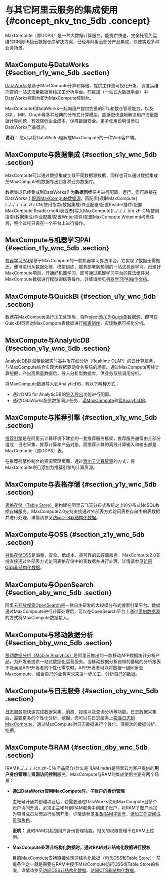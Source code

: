 # 与其它阿里云服务的集成使用 {#concept_nkv_tnc_5db .concept}

MaxCompute（原ODPS）是一种大数据计算服务，能提供快速、完全托管免运维的GB到EB级云数据仓库解决方案，已经与阿里云部分产品集成，快速实现多种业务场景。

## MaxCompute与DataWorks {#section_r1y_wnc_5db .section}

[DataWorks](https://data.aliyun.com/product/ide)是基于MaxCompute计算和存储，提供工作流可视化开发、调度运维托管的一站式海量数据离线加工分析平台。在数加（一站式大数据平台）中，DataWorks控制台即为MaxCompute控制台。

MaxCompute和DataWorks一起向用户提供完善的ETL和数仓管理能力，以及SQL、MR、Graph等多种经典的分布式计算模型，能够更快速地解决用户海量数据计算问题，有效降低企业成本，保障数据安全。更多使用说明请参见DataWorks[产品概述](../../../../cn.zh-CN/产品简介/产品概述.md#)。

**说明：** 您可以将DataWorks理解成MaxCompute的一种Web客户端。

## MaxCompute与数据集成 {#section_s1y_wnc_5db .section}

MaxCompute可以通过数据集成加载不同数据源数据，同样也可以通过数据集成把MaxCompute的数据导出到各种业务数据库。

数据集成已经集成到DataWorks作为**数据同步**任务进行配置、运行。您可直接在DataWorks上[配置MaxCompute数据源](../../../../cn.zh-CN/使用指南/数据集成/数据源配置/配置MaxCompute数据源.md#)，再配置[读取MaxCompute](../../../../cn.zh-CN/使用指南/数据集成/作业配置/配置Reader插件/配置MaxCompute  Reader.md#)表或者[写入MaxCompute](../../../../cn.zh-CN/使用指南/数据集成/作业配置/配置Writer插件/配置MaxCompute Writer.md#)表任务，整个过程只需在一个平台上进行操作。

## MaxCompute与机器学习PAI {#section_t1y_wnc_5db .section}

[机器学习PAI](https://data.aliyun.com/product/learn)是基于MaxCompute的一款机器学习算法平台。它实现了数据无需搬迁，便可进行从数据处理、模型训练、服务部署到预测的一站式机器学习。创建好MaxCompute项目，开通好机器学习，即可通过机器学习平台的算法组件对MaxCompute数据进行模型训练等操作。详情请参见[机器学习PAI操作文档](https://help.aliyun.com/product/30347.html)。

## MaxCompute与QuickBI {#section_u1y_wnc_5db .section}

数据在MaxCompute进行加工处理后，将Project[添加为QuickBI数据源](https://help.aliyun.com/document_detail/47483.html)，即可在QuickBI页面对MaxCompute表数据进行[报表制作](https://help.aliyun.com/document_detail/48633.html)，实现数据可视化分析。

## MaxCompute与AnalyticDB {#section_v1y_wnc_5db .section}

[AnalyticDB](https://www.aliyun.com/product/ads)是海量数据实时高并发在线分析（Realtime OLAP）的云计算服务，与MaxCompute结合实现大数据驱动业务系统的场景。通过MaxCompute离线计算挖掘，产出高质量数据后，导入分析型数据库，供业务系统调用分析。

将MaxCompute数据导入到AnalyticDB，有以下两种方式：

-   通过DMS for AnalyticDB的[导入导出](https://help.aliyun.com/document_detail/26392.html)功能进行配置。
-   通过DataWorks配置数据同步任务，[读MaxCompute](https://help.aliyun.com/document_detail/49813.html)和[写AnalyticDB](https://help.aliyun.com/document_detail/49821.html)。

## MaxCompute与推荐引擎 {#section_x1y_wnc_5db .section}

[推荐引擎](https://data.aliyun.com/product/re)是在阿里云计算环境下建立的一套推荐服务框架，推荐服务通常由三部分组成：日志采集、推荐计算和产品对接，而推荐计算的离线计算输入和输出都是MaxCompute（原ODPS）表。

在推荐引擎控制台的资源管理页面，通过[添加云计算资源](https://help.aliyun.com/document_detail/54456.html)的方式，将MaxCompute项目添加为推荐引擎的计算资源。

## MaxCompute与表格存储 {#section_y1y_wnc_5db .section}

[表格存储（Table Store）](https://www.aliyun.com/product/ots)是构建在阿里云飞天分布式系统之上的分布式NoSQL数据存储服务，MaxCompute2.0支持直接通过外部表方式访问表格存储中的表数据并进行处理，详情请参见[访问OTS非结构化数据](https://help.aliyun.com/document_detail/54519.html)。

## MaxCompute与OSS {#section_z1y_wnc_5db .section}

[对象存储OSS](https://www.aliyun.com/product/oss)是海量、安全、低成本、高可靠的云存储服务，MaxCompute2.0支持直接通过外部表方式访问表格存储中的表数据并进行处理，详情请参见[访问OSS非结构化数据](https://help.aliyun.com/document_detail/45389.html)。

## MaxCompute与OpenSearch {#section_aby_wnc_5db .section}

阿里云[开放搜索OpenSearch](https://www.aliyun.com/product/opensearch)是一款自主研发的大规模分布式搜索引擎平台。数据通过MaxCompoute进行计算处理后，可以在OpenSearch平台上通过[添加数据源](https://help.aliyun.com/document_detail/52052.html)的方式将MaxCompute数据接入。

## MaxCompute与移动数据分析 {#section_bby_wnc_5db .section}

[移动数据分析（Mobile Analytics）](https://www.aliyun.com/product/man)是阿里云推出的一款移动APP数据统计分析产品，为开发者提供一站式数据化运营服务。当移动数据分析自带的基础的分析报表不能满足APP开发者的个性化需求时，APP开发者可以将数据一键同步至Maxcompute，结合自己的业务需求来进一步加工、分析自己的数据。

## MaxCompute与日志服务 {#section_cby_wnc_5db .section}

[日志服务](https://www.aliyun.com/product/sls)能快速完成数据采集、消费、投递以及查询分析等功能。日志数据采集后，需要更多的个性化分析、挖掘，您可以在日志服务上[投递日志到MaxCompute](https://help.aliyun.com/document_detail/29001.html)，通过MaxCompute对日志数据进行个性化、深层次的数据分析、挖掘。

## MaxCompute与RAM {#section_dby_wnc_5db .section}

[RAM](../../../../cn.zh-CN/产品简介/什么是 RAM.md#)是阿里云为客户提供的**用户身份管理**与**资源访问控制**服务。MaxCompute与RAM的集成使用主要有两个场景：

-   **通过DataWorks使用MaxCompute时，子账户的身份管理** 

    主帐号开通并创建项目后，若需要通过DataWorks使用MaxCompute且多个账户协同开发，必须由主帐号到RAM服务中创建子账户，将RAM子账户添加为项目成员从而进行协同开发，详情请参见[准备RAM子账号](../../../../cn.zh-CN/准备工作/管理员使用云账号/准备RAM子账号.md#)、[添加工作空间成员和角色](../../../../cn.zh-CN/准备工作/管理员使用云账号/添加工作空间成员和角色.md#)。

    **说明：** 此时RAM只起到用户身份管理功能，相关的权限管理不在RAM上控制。

-   **MaxCompute处理非结构化数据时，通过RAM对非结构化数据进行授权** 

    目前MaxCompute支持直接处理非结构化数据（包含OSS和Table Store），前提条件之一就是需要在RAM中授予MaxCompute访问OSS或Table Store的权限，详情请参见[访问OSS非结构化数据](../../../../cn.zh-CN/用户指南/外部表/访问OSS非结构化数据.md)、[访问OTS非结构化数据](../../../../cn.zh-CN/用户指南/外部表/访问OTS非结构化数据.md)。


